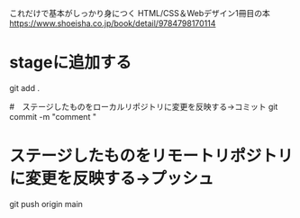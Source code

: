 これだけで基本がしっかり身につく HTML/CSS＆Webデザイン1冊目の本
https://www.shoeisha.co.jp/book/detail/9784798170114

# stageに追加する
git add .

#　ステージしたものをローカルリポジトリに変更を反映する→コミット
git commit -m "comment "

# ステージしたものをリモートリポジトリに変更を反映する→プッシュ
git push origin main